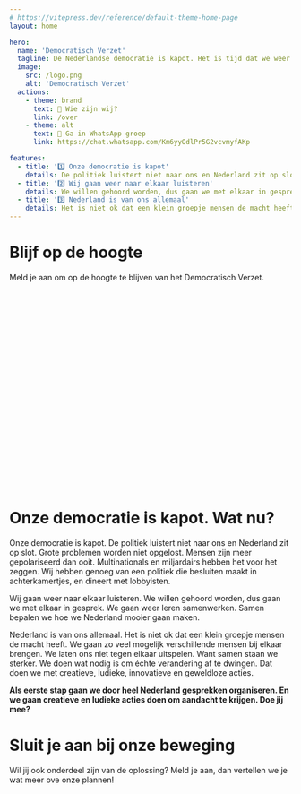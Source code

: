 ```yaml
---
# https://vitepress.dev/reference/default-theme-home-page
layout: home

hero:
  name: 'Democratisch Verzet'
  tagline: De Nederlandse democratie is kapot. Het is tijd dat we weer met elkaar in gesprek gaan. Doe je mee?
  image:
    src: /logo.png
    alt: 'Democratisch Verzet'
  actions:
    - theme: brand
      text: 💁 Wie zijn wij?
      link: /over
    - theme: alt
      text: 💬 Ga in WhatsApp groep
      link: https://chat.whatsapp.com/Km6yyOdlPr5G2vcvmyfAKp

features:
  - title: '1️⃣ Onze democratie is kapot'
    details: De politiek luistert niet naar ons en Nederland zit op slot.
  - title: '2️⃣ Wij gaan weer naar elkaar luisteren'
    details: We willen gehoord worden, dus gaan we met elkaar in gesprek.
  - title: '3️⃣ Nederland is van ons allemaal'
    details: Het is niet ok dat een klein groepje mensen de macht heeft.
---
```


<script setup>
import { onMounted } from 'vue'
import { VPTeamMembers } from 'vitepress/theme'

onMounted(() => {
var d=document,w="https://tally.so/widgets/embed.js",v=function(){"undefined"!=typeof Tally?Tally.loadEmbeds():d.querySelectorAll("iframe[data-tally-src]:not([src])").forEach((function(e){e.src=e.dataset.tallySrc}))};if("undefined"!=typeof Tally)v();else if(d.querySelector('script[src="'+w+'"]')==null){var s=d.createElement("script");s.src=w,s.onload=v,s.onerror=v,d.body.appendChild(s);}
})


const members = [
  {
    avatar: '/img/joppe.jpeg',
    name: 'Joppe',
    title: 'Online marketeer',
    desc: '"De hele wereld staat in de fik. Dat komt door de elite die zichzelf aan het verrijken is. Ik wil daar iets aan doen, maar voel me vaak machteloos. Democratisch Verzet is een plek waar ik kan bijdragen aan échte verandering."',
  },
  {
    avatar: '/img/danielle.jpg',
    name: 'Danielle',
    title: 'Beeldend kunstenaar',
    desc: '"Ik ben eigenlijk helemaal geen activist. Ik vind het belangrijk dat we weer met elkaar in gesprek gaan. Hier kan ik bijdragen aan die verbinding. Mensen en organisaties bij elkaar brengen, dat is wat ik het liefste doe."',
  },
]

// Randomize the order of team members
members.sort(() => Math.random() - 0.5)
</script>

# Blijf op de hoogte

Meld je aan om op de hoogte te blijven van het Democratisch Verzet.

<iframe data-tally-src="https://tally.so/embed/mZQjrB?alignLeft=1&hideTitle=1&transparentBackground=1&dynamicHeight=1" loading="lazy" width="100%" height="351" frameborder="0" marginheight="0" marginwidth="0" title="Onze democratie is kapot. Wat nu?"></iframe>

# Onze democratie is kapot. Wat nu?

Onze democratie is kapot. De politiek luistert niet naar ons en Nederland zit op slot. Grote problemen worden niet opgelost. Mensen zijn meer gepolariseerd dan ooit. Multinationals en miljardairs hebben het voor het zeggen. Wij hebben genoeg van een politiek die besluiten maakt in achterkamertjes, en dineert met lobbyisten.

Wij gaan weer naar elkaar luisteren. We willen gehoord worden, dus gaan we met elkaar in gesprek. We gaan weer leren samenwerken. Samen bepalen we hoe we Nederland mooier gaan maken.

Nederland is van ons allemaal. Het is niet ok dat een klein groepje mensen de macht heeft. We gaan zo veel mogelijk verschillende mensen bij elkaar brengen. We laten ons niet tegen elkaar uitspelen. Want samen staan we sterker. We doen wat nodig is om échte verandering af te dwingen. Dat doen we met creatieve, ludieke, innovatieve en geweldloze acties.

**Als eerste stap gaan we door heel Nederland gesprekken organiseren. En we gaan creatieve en ludieke acties doen om aandacht te krijgen. Doe jij mee?**

<VPTeamMembers size="small" :members />

# Sluit je aan bij onze beweging

Wil jij ook onderdeel zijn van de oplossing? Meld je aan, dan vertellen we je wat meer ove onze plannen!

<iframe data-tally-src="https://tally.so/embed/mZQjrB?alignLeft=1&hideTitle=1&transparentBackground=1&dynamicHeight=1" loading="lazy" width="100%" height="351" frameborder="0" marginheight="0" marginwidth="0" title="Onze democratie is kapot. Wat nu?"></iframe>
